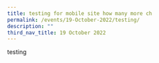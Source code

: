 ```yaml
---
title: testing for mobile site how many more ch
permalink: /events/19-October-2022/testing/
description: ""
third_nav_title: 19 October 2022
---
```



testing